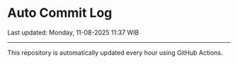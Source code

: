 # Auto Commit Log

Last updated: Monday, 11-08-2025 11:37 WIB

---

This repository is automatically updated every hour using GitHub Actions.
